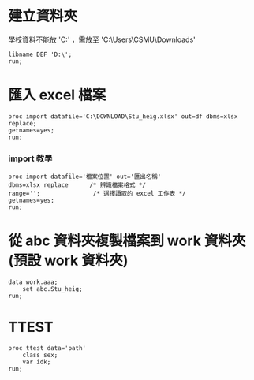 # 建立資料夾

學校資料不能放 'C:\' ，需放至 'C:\Users\CSMU\Downloads'

```SAS
libname DEF 'D:\';
run;
```

# 匯入 excel 檔案

```SAS
proc import datafile='C:\DOWNLOAD\Stu_heig.xlsx' out=df dbms=xlsx replace;
getnames=yes;
run;
```

### import 教學

```SAS
proc import datafile='檔案位置' out='匯出名稱'
dbms=xlsx replace      /* 辨識檔案格式 */
range='';               /* 選擇讀取的 excel 工作表 */
getnames=yes;
run;
```

# 從 abc 資料夾複製檔案到 work 資料夾(預設 work 資料夾)

```SAS
data work.aaa;
    set abc.Stu_heig;
run;
```

# TTEST

```SAS
proc ttest data='path'
    class sex;
    var idk;
run;
```